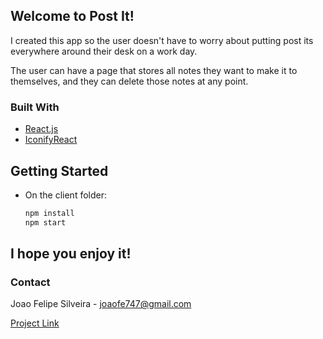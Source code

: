 ## Welcome to Post It!

I created this app so the user doesn't have to
worry about putting post its everywhere around their
desk on a work day. 

The user can have a page that stores all notes they want
to make it to themselves, and they can delete those notes
at any point.

### Built With

* [React.js](https://reactjs.org/)
* [IconifyReact](https://docs.iconify.design/icon-components/react/)

## Getting Started

* On the client folder:

   ```sh
   npm install
   npm start
   ```
## I hope you enjoy it!

### Contact

Joao Felipe Silveira - joaofe747@gmail.com

[Project Link](https://github.com/accessjoao/ensemble_postit)